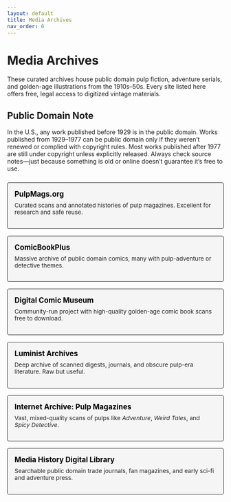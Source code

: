```yaml
---
layout: default
title: Media Archives
nav_order: 6 
---
```


# Media Archives

These curated archives house public domain pulp fiction, adventure serials, and golden-age illustrations from the 1910s–50s. Every site listed here offers free, legal access to digitized vintage materials.

## Public Domain Note

In the U.S., any work published before 1929 is in the public domain.
Works published from 1929–1977 can be public domain only if they weren’t renewed or complied with copyright rules.
Most works published after 1977 are still under copyright unless explicitly released.
Always check source notes—just because something is old or online doesn’t guarantee it’s free to use.

<style>
.resource-tile-container {
  display: flex;
  flex-wrap: wrap;
  gap: 1rem;
  margin-top: 1.5rem;
}
.resource-tile {
  flex: 1 1 260px;
  background: #f5f5f5;
  color: #111;
  border: 1px solid #222;
  border-radius: 4px;
  padding: 1rem;
  text-align: left;
  transition: transform 0.15s ease;
}
.resource-tile:hover {
  transform: scale(1.02);
  background: #eee;
}
.resource-tile a {
  font-weight: bold;
  color: #000;
  text-decoration: none;
  font-size: 1.05rem;
}
.resource-tile p {
  font-size: 0.85rem;
  margin-top: 0.5rem;
  color: #222;
}
</style>

<div class="resource-tile-container">

<div class="resource-tile">
  <a href="https://pulpmags.org" target="_blank">PulpMags.org</a>
  <p>Curated scans and annotated histories of pulp magazines. Excellent for research and safe reuse.</p>
</div>

<div class="resource-tile">
  <a href="https://comicbookplus.com" target="_blank">ComicBookPlus</a>
  <p>Massive archive of public domain comics, many with pulp-adventure or detective themes.</p>
</div>

<div class="resource-tile">
  <a href="https://digitalcomicmuseum.com" target="_blank">Digital Comic Museum</a>
  <p>Community-run project with high-quality golden-age comic book scans free to download.</p>
</div>

<div class="resource-tile">
  <a href="https://luminist.org/archives" target="_blank">Luminist Archives</a>
  <p>Deep archive of scanned digests, journals, and obscure pulp-era literature. Raw but useful.</p>
</div>

<div class="resource-tile">
  <a href="https://archive.org/details/pulpmagazinearchive" target="_blank">Internet Archive: Pulp Magazines</a>
  <p>Vast, mixed-quality scans of pulps like <em>Adventure</em>, <em>Weird Tales</em>, and <em>Spicy Detective</em>.</p>
</div>

<div class="resource-tile">
  <a href="https://mediahistoryproject.org/" target="_blank">Media History Digital Library</a>
  <p>Searchable public domain trade journals, fan magazines, and early sci-fi and adventure press.</p>
</div>

</div>